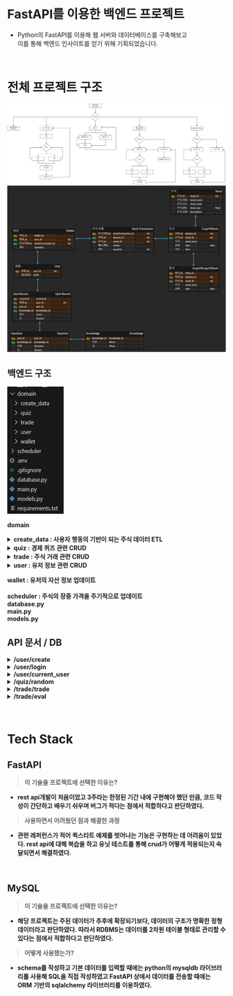 # FastAPI를 이용한 백엔드 프로젝트

- Python의 FastAPI를 이용해 웹 서버와 데이터베이스를 구축해보고 <br>
이를 통해 백엔드 인사이트를 얻기 위해 기획되었습니다. 

<br>

# 전체 프로젝트 구조

<img src='./img/flow.jpg' >
<img src='./img/aa.png'>

<br>

## 백엔드 구조

<img src='./img/Untitled.png'>

<br>

<b>domain<b>
<details>
  <summary><b>create_data : 사용자 행동의 기반이 되는 주식 데이터 ETL</b></summary>

  <img src='./img/1.png'>

  - data : MySQL에 적재하기 전 Raw Data
  - create_schema.py : MySQL에 생성할 테이블 스키마 정보
  - insert_data.py : 정제된 데이터를 스키마에 맞춰 적재
  - stock_daily_price.py : 수집하고자 하는 기업의 종목코드를 리스트로 만들고 시작일과 종료일을 입력하여 해당 기간 동안의 일봉 데이터 수집
  - stock_price_now.py : 수집하고자 하는 기업의 종목 코드를 리스트로 만들고, 수집 시점의 현재가를 시간데이터와 함께 수집
  - top50_information.py : 한국투자증권 API와 DART openAPI를 이용, 코스피와 코스닥 시가총액 상위 25개씩 총 50개 기업의 재무정보 수집

</details>

<details>
  <summary><b>quiz : 경제 퀴즈 관련 CRUD</b></summary>
  
  <img src='./img/2.png'>

  - quiz_crud.py : 입력한 숫자에 해당하는 난이도의 문제를 무작위로 1개 출력
  - quiz_router.py : 무작위로 출력된 문제를 풀었을 때, 로그인한 유저의 cash가 증가하고 틀렸을 때에는 문제의 힌트가 출력

</details>

<details>
  <summary><b>trade : 주식 거래 관련 CRUD</b></summary>
  
  <img src='./img/3.png'>

  - trade_crud.py
    - buy_stock : 기업코드와 수량을 입력했을 때 유저의 cash 잔액이 충분하다면 금액과 수량을 각각 wallet과 portfolio 테이블에 반영
    - sell_stock : 기업코드와 수량을 입력했을 때 유저의 portfolio에 있는 주식 수량이 충분하다면 금액과 수량을 각각 wallet과 portfolio 테이블에 반영
    - eval_stock : 함수를 실행한 당시의 현재가를 기준으로 유저의 portfolio 테이블에 있는 모든 주식의 가치를 계산하여 wallet 테이블에 반영
  - trade_router.py : 주식을 거래할 때마다 총 주식 평가액을 재계산하여 반영

</details>

<details>
  <summary><b>user : 유저 정보 관련 CRUD</b></summary>
  
  <img src='./img/4.png'>

  - user_crud.py : 유저가 입력한 정보로 회원가입 및 관련 db 생성
  - user_router.py : 로그인, 로그아웃, 현재 유저 정보 출력
  - user_schema.py : validator를 이용해 유효성 검사 진행

</details>

wallet : 유저의 자산 정보 업데이트 <br>
<br>
scheduler : 주식의 장중 가격을 주기적으로 업데이트 <br>
database.py <br>
main.py <br>
models.py

## API 문서 / DB

<details>
  <summary><b>/user/create</b></summary>
  
  <img src='./img/api1.png'>
  <br>

  - ID, 비밀번호, 이름, 이메일을 입력 받아 유효성 검사를 진행

  <img src='./img/api2.png'>
  <img src='./img/api3.png'>
  <img src='./img/api4.png'>
  <br>

  - 가입이 완료되면 DB에 유저정보/자산/포트폴리오 테이블이 생성,
  비밀번호는 암호화되어 유저정보에 저장되고 쿠키에 접속 정보 저장

</details>

<details>
  <summary><b>/user/login</b></summary>
  
  <img src='./img/api5.png'>
  <br>

  - ID와 비밀번호를 입력하면 DB와 대조하여 로그인 진행 로그인에 성공하면 jwt 토큰값 반환

</details>

<details>
  <summary><b>/user/current_user</b></summary>
  
  <img src='./img/api6.png'>
  <br>

  - 쿠키에 저장된 유저정보와 토큰값을 반환

</details>

<details>
  <summary><b>/quiz/random</b></summary>
  
  <img src='./img/api7.png'>
  <img src='./img/api8.png'>
  <img src='./img/api9.png'>
  <img src='./img/api10.png'>
  <br>

  - 선택한 난이도에 해당하는 숫자와 답을 입력하면 정답일 경우 로그인한 유저의 자산에 cash 추가, 오답일 경우 문제의 힌트 출력

</details>

<details>
  <summary><b>/trade/trade</b></summary>
  
  <img src='./img/api11.png'>
  <img src='./img/api12.png'>
  <img src='./img/api13.png'>
  <img src='./img/api14.png'>
  <br>

  - 거래하고자 하는 주식의 코드 / 수량 / buy, sell을 입력했을때 자산에 cash가 충분하다면 거래가 진행되고 포트폴리오와 거래 원장에 반영

</details>

<details>
  <summary><b>/trade/eval</b></summary>
  
  <img src='./img/api15.png'>
  <br>

  - 현재 접속한 유저의 총 주식평가액을 출력

</details>

<br>

<br>

# Tech Stack

## FastAPI

> 이 기술을 프로젝트에 선택한 이유는?
> 
- rest api개발이 처음이었고 3주라는 한정된 기간 내에 구현해야 했던 만큼, 코드 작성이 간단하고 배우기 쉬우며 버그가 적다는 점에서 적합하다고 판단하였다.

> 사용하면서 어려웠던 점과 해결한 과정
> 
- 관련 레퍼런스가 적어 퀵스타트 예제를 벗어나는 기능은 구현하는 데 어려움이 있었다. rest api에 대해 복습을 하고 유닛 테스트를 통해 crud가 어떻게 적용되는지 숙달되면서 해결하였다.

<br>

## MySQL

> 이 기술을 프로젝트에 선택한 이유는?
> 
- 해당 프로젝트는 주된 데이터가 추후에 확장되기보다, 데이터의 구조가 명확한 정형 데이터라고 판단하였다. 따라서 RDBMS는 데이터를 2차원 테이블 형태로 관리할 수 있다는 점에서 적합하다고 판단하였다.

> 어떻게 사용했는가?
> 
- schema를 작성하고 기본 데이터를 입력할 때에는 python의 mysqldb 라이브러리를 사용해 SQL을 직접 작성하였고 FastAPI 상에서 데이터를 전송할 때에는 ORM 기반의 sqlalchemy 라이브러리를 이용하였다.